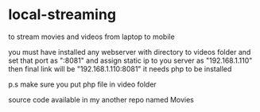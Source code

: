 # local-streaming
to stream movies and videos from laptop to mobile

you must have installed any webserver with directory to videos folder and set that port as ":8081" and assign static ip to you server as "192.168.1.110" then final link will be "192.168.1.110:8081"
it needs php to be installed 

p.s make sure you put php file in video folder

source code available in my another repo named Movies 
